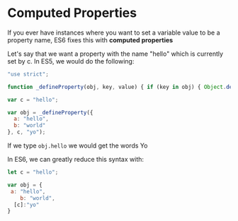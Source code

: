 # Computed Properties

If you ever have instances where you want to set a variable value to be a property name, ES6 fixes this with **computed properties**

Let's say that we want a property with the name "hello" which is currently set by c. In ES5, we would do the following:

```js
"use strict";

function _defineProperty(obj, key, value) { if (key in obj) { Object.defineProperty(obj, key, { value: value, enumerable: true, configurable: true, writable: true }); } else { obj[key] = value; } return obj; }

var c = "hello";

var obj = _defineProperty({
  a: "hello",
  b: "world"
}, c, "yo");
```

If we type `obj.hello` we would get the words Yo

In ES6, we can greatly reduce this syntax with:

```js
let c = "hello";

var obj = {
 a: "hello",
	b: "world",
  [c]:"yo"
}
```
